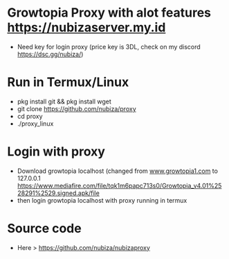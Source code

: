 # Growtopia Proxy with alot features https://nubizaserver.my.id
* Need key for login proxy (price key is 3DL, check on my discord https://dsc.gg/nubiza/)

# Run in Termux/Linux
* pkg install git && pkg install wget
* git clone https://github.com/nubiza/proxy
* cd proxy
* ./proxy_linux

# Login with proxy
* Download growtopia localhost (changed from www.growtopia1.com to 127.0.0.1
https://www.mediafire.com/file/tqk1m6papc713s0/Growtopia_v4.01%2528291%2529.signed.apk/file
* then login growtopia localhost with proxy running in termux

# Source code
* Here > https://github.com/nubiza/nubizaproxy
